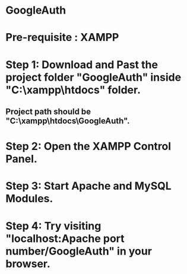 # GoogleAuth

# Pre-requisite : XAMPP

# Step 1: Download and Past the project folder "GoogleAuth" inside "C:\xampp\htdocs" folder.
## Project path should be "C:\xampp\htdocs\GoogleAuth". 
# Step 2: Open the XAMPP Control Panel.
# Step 3: Start Apache and MySQL Modules.
# Step 4: Try visiting "localhost:Apache port number/GoogleAuth" in your browser.
